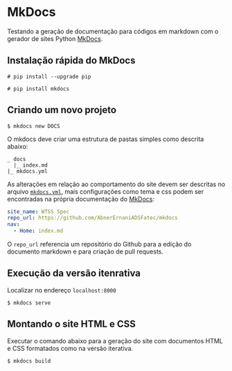 # MkDocs
Testando a geração de documentação para códigos em markdown com o gerador de sites Python [MkDocs](https://www.mkdocs.org/).

## Instalação rápida do MkDocs
~~~shell
# pip install --upgrade pip
~~~
~~~shell
# pip install mkdocs
~~~

## Criando um novo projeto
~~~shell
$ mkdocs new DOCS
~~~

O mkdocs deve criar uma estrutura de pastas simples como descrita abaixo:
```
_ docs
  |_ index.md
|_ mkdocs.yml
```

As alterações em relação ao comportamento do site devem ser descritas no arquivo [`mkdocs.yml`](./mkdocs.yml), mais configurações como tema e css podem ser encontradas na própria documentação do [MkDocs](https://www.mkdocs.org/user-guide/configuration/#edit_uri):
~~~yml
site_name: WTSS Spec
repo_url: https://github.com/AbnerErnaniADSFatec/mkdocs
nav:
  - Home: index.md
~~~
O `repo_url` referencia um repositório do Github para a edição do documento markdown e para criação de pull requests.

## Execução da versão itenrativa
Localizar no endereço `localhost:8000`
~~~shell
$ mkdocs serve
~~~

## Montando o site HTML e CSS
Executar o comando abaixo para a geração do site com documentos HTML e CSS formatados como na versão iterativa.
~~~shell
$ mkdocs build
~~~
